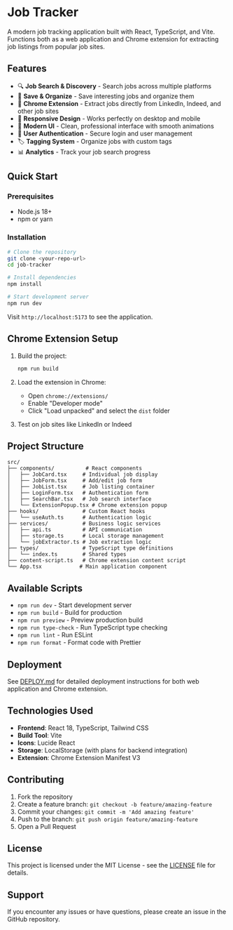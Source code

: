 # Job Tracker

A modern job tracking application built with React, TypeScript, and Vite. Functions both as a web application and Chrome extension for extracting job listings from popular job sites.

## Features

- 🔍 **Job Search & Discovery** - Search jobs across multiple platforms
- 💾 **Save & Organize** - Save interesting jobs and organize them
- 🔧 **Chrome Extension** - Extract jobs directly from LinkedIn, Indeed, and other job sites
- 📱 **Responsive Design** - Works perfectly on desktop and mobile
- 🎨 **Modern UI** - Clean, professional interface with smooth animations
- 🔐 **User Authentication** - Secure login and user management
- 🏷️ **Tagging System** - Organize jobs with custom tags
- 📊 **Analytics** - Track your job search progress

## Quick Start

### Prerequisites
- Node.js 18+
- npm or yarn

### Installation
```bash
# Clone the repository
git clone <your-repo-url>
cd job-tracker

# Install dependencies
npm install

# Start development server
npm run dev
```

Visit `http://localhost:5173` to see the application.

## Chrome Extension Setup

1. Build the project:
   ```bash
   npm run build
   ```

2. Load the extension in Chrome:
   - Open `chrome://extensions/`
   - Enable "Developer mode"
   - Click "Load unpacked" and select the `dist` folder

3. Test on job sites like LinkedIn or Indeed

## Project Structure

```
src/
├── components/          # React components
│   ├── JobCard.tsx     # Individual job display
│   ├── JobForm.tsx     # Add/edit job form
│   ├── JobList.tsx     # Job listing container
│   ├── LoginForm.tsx   # Authentication form
│   ├── SearchBar.tsx   # Job search interface
│   └── ExtensionPopup.tsx # Chrome extension popup
├── hooks/              # Custom React hooks
│   └── useAuth.ts      # Authentication logic
├── services/           # Business logic services
│   ├── api.ts          # API communication
│   ├── storage.ts      # Local storage management
│   └── jobExtractor.ts # Job extraction logic
├── types/              # TypeScript type definitions
│   └── index.ts        # Shared types
├── content-script.ts   # Chrome extension content script
└── App.tsx            # Main application component
```

## Available Scripts

- `npm run dev` - Start development server
- `npm run build` - Build for production
- `npm run preview` - Preview production build
- `npm run type-check` - Run TypeScript type checking
- `npm run lint` - Run ESLint
- `npm run format` - Format code with Prettier

## Deployment

See [DEPLOY.md](./DEPLOY.md) for detailed deployment instructions for both web application and Chrome extension.

## Technologies Used

- **Frontend**: React 18, TypeScript, Tailwind CSS
- **Build Tool**: Vite
- **Icons**: Lucide React
- **Storage**: LocalStorage (with plans for backend integration)
- **Extension**: Chrome Extension Manifest V3

## Contributing

1. Fork the repository
2. Create a feature branch: `git checkout -b feature/amazing-feature`
3. Commit your changes: `git commit -m 'Add amazing feature'`
4. Push to the branch: `git push origin feature/amazing-feature`
5. Open a Pull Request

## License

This project is licensed under the MIT License - see the [LICENSE](LICENSE) file for details.

## Support

If you encounter any issues or have questions, please create an issue in the GitHub repository.